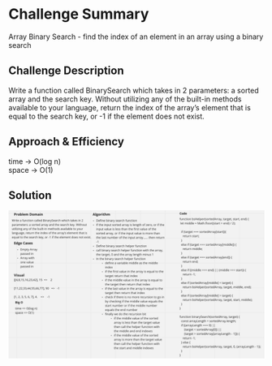 # Challenge Summary
<!-- Short summary or background information -->
Array Binary Search - find the index of an element in an array using a binary search

## Challenge Description
<!-- Description of the challenge -->
Write a function called BinarySearch which takes in 2 parameters: a sorted array and the search key. Without utilizing any of the built-in methods available to your language, return the index of the array’s element that is equal to the search key, or -1 if the element does not exist.

## Approach & Efficiency
<!-- What approach did you take? Why? What is the Big O space/time for this approach? -->
time -> O(log n)  
space -> O(1)

## Solution
<!-- Embedded whiteboard image -->
![whiteboard](whiteboard.png)
